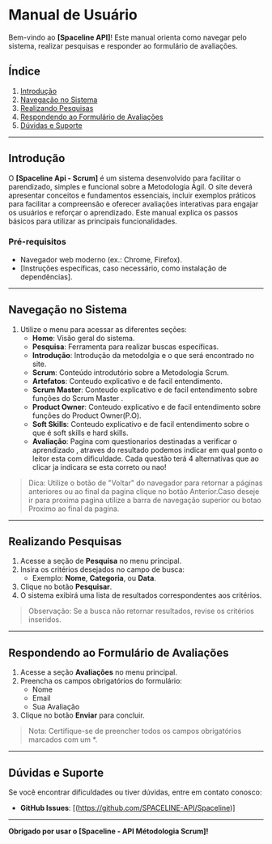 # Manual de Usuário

Bem-vindo ao **[Spaceline API]**! Este manual orienta como navegar pelo sistema, realizar pesquisas e responder ao formulário de avaliações.

## Índice
1. [Introdução](#introdução)
2. [Navegação no Sistema](#navegação-no-sistema)
3. [Realizando Pesquisas](#realizando-pesquisas)
4. [Respondendo ao Formulário de Avaliações](#respondendo-ao-formulário-de-avaliações)
5. [Dúvidas e Suporte](#dúvidas-e-suporte)

---

## Introdução

O **[Spaceline Api - Scrum]** é um sistema desenvolvido para facilitar o parendizado, simples e funcional sobre a Metodologia Ágil. O site deverá apresentar conceitos e fundamentos essenciais, incluir exemplos práticos para facilitar a compreensão e oferecer avaliações interativas para engajar os usuários e reforçar o aprendizado. Este manual explica os passos básicos para utilizar as principais funcionalidades.

### Pré-requisitos
- Navegador web moderno (ex.: Chrome, Firefox).
- [Instruções específicas, caso necessário, como instalação de dependências].

---

## Navegação no Sistema

1. Utilize o menu para acessar as diferentes seções:
   - **Home**: Visão geral do sistema.
   - **Pesquisa**: Ferramenta para realizar buscas específicas.
   - **Introdução**: Introdução da metodolgia e o que será encontrado no site.
   - **Scrum**: Conteúdo introdutório sobre a Metodologia Scrum.
   - **Artefatos**: Conteudo explicativo e de facil entendimento.
   - **Scrum Master**: Conteudo explicativo e de facil entendimento sobre funções do Scrum Master .
   - **Product Owner**: Conteudo explicativo e de facil entendimento sobre funções do Product Owner(P.O).
   - **Soft Skills**: Conteudo explicativo e de facil entendimento sobre o que é soft skills e hard skills.
   - **Avaliação**: Pagina com questionarios destinadas a verificar o aprendizado , atraves do resultado podemos indicar em qual ponto o leitor esta com dificuldade. Cada questão terá 4 alternativas que ao clicar ja indicara se esta correto ou nao!

> Dica: Utilize o botão de "Voltar" do navegador para retornar a páginas anteriores ou ao final da pagina clique no botão Anterior.Caso deseje ir para proxima pagina utilize a barra de navegação superior ou botao Proximo ao final da pagina.

---

## Realizando Pesquisas

1. Acesse a seção de **Pesquisa** no menu principal.
2. Insira os critérios desejados no campo de busca:
   - Exemplo: **Nome**, **Categoria**, ou **Data**.
3. Clique no botão **Pesquisar**.
4. O sistema exibirá uma lista de resultados correspondentes aos critérios.

> Observação: Se a busca não retornar resultados, revise os critérios inseridos.

---

## Respondendo ao Formulário de Avaliações

1. Acesse a seção **Avaliações** no menu principal.
2. Preencha os campos obrigatórios do formulário:
   - Nome
   - Email
   - Sua Avaliação
3. Clique no botão **Enviar** para concluir.

> Nota: Certifique-se de preencher todos os campos obrigatórios marcados com um *.

---

## Dúvidas e Suporte

Se você encontrar dificuldades ou tiver dúvidas, entre em contato conosco:
- **GitHub Issues**: [(https://github.com/SPACELINE-API/Spaceline)]

---

**Obrigado por usar o [Spaceline - API Métodologia Scrum]!**
